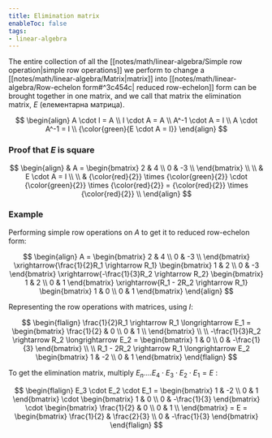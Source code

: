 ```yaml
---
title: Elimination matrix
enableToc: false
tags: 
- linear-algebra
---
```

The entire collection of all the [[notes/math/linear-algebra/Simple row operation|simple row operations]] we perform to change a [[notes/math/linear-algebra/Matrix|matrix]] into [[notes/math/linear-algebra/Row-echelon form#^3c454c| reduced row-echelon]] form can be brought together in one matrix, and we call that matrix the elimination matrix, $E$ (елементарна матрица).

$$
\begin{align}
A \cdot I = A \\
I \cdot A = A \\
A^-1 \cdot A = I \\
A \cdot A^-1 = I \\
{\color{green}{E \cdot A = I}} 
\end{align}
$$

### Proof that $E$ is square

$$
\begin{align}
& A = \begin{bmatrix}
2 & 4 \\
0 & -3 \\
\end{bmatrix}
\\ \\
& E \cdot A =  I \\ \\
& {\color{red}{2}} \times {\color{green}{2}} \cdot {\color{green}{2}} \times {\color{red}{2}} = {\color{red}{2}} \times {\color{red}{2}} \\
\end{align}
$$

### Example

Performing simple row operations on $A$ to get it to reduced row-echelon form:

$$
\begin{align}
A = \begin{bmatrix} 2 & 4 \\ 0 & -3 \\ \end{bmatrix} 
\xrightarrow{\frac{1}{2}R_1 \rightarrow R_1}
\begin{bmatrix} 1 & 2 \\ 0 & -3 \end{bmatrix}
\xrightarrow{-\frac{1}{3}R_2 \rightarrow R_2}
\begin{bmatrix} 1 & 2 \\ 0 & 1 \end{bmatrix} 
\xrightarrow{R_1 - 2R_2 \rightarrow R_1}
\begin{bmatrix} 1 & 0 \\ 0 & 1  \end{bmatrix}
\end{align}
$$


Representing the row operations with matrices, using $I$:

$$
\begin{flalign}
\frac{1}{2}R_1 \rightarrow R_1 
\longrightarrow 
E_1 = \begin{bmatrix} \frac{1}{2} & 0 \\ 0 & 1 \\ \end{bmatrix} \\
\\
-\frac{1}{3}R_2 \rightarrow R_2 
\longrightarrow
E_2 = \begin{bmatrix} 1 & 0 \\ 0 & -\frac{1}{3} \end{bmatrix} \\
\\
R_1 - 2R_2 \rightarrow R_1
\longrightarrow
E_2 \begin{bmatrix} 1 & -2 \\ 0 & 1  \end{bmatrix}
\end{flalign}
$$

To get the elimination matrix, multiply $E_n .... E_4 \cdot E_3 \cdot E_2 \cdot E_1 = E$ :

$$
\begin{flalign}
E_3 \cdot E_2 \cdot E_1 = \begin{bmatrix} 1 & -2 \\ 0 & 1  \end{bmatrix} \cdot \begin{bmatrix} 1 & 0 \\ 0 & -\frac{1}{3} \end{bmatrix} \cdot \begin{bmatrix} \frac{1}{2} & 0 \\ 0 & 1 \\ \end{bmatrix} = E = \begin{bmatrix} \frac{1}{2} & \frac{2}{3} \\ 0 & -\frac{1}{3} \end{bmatrix}
\end{flalign}
$$
